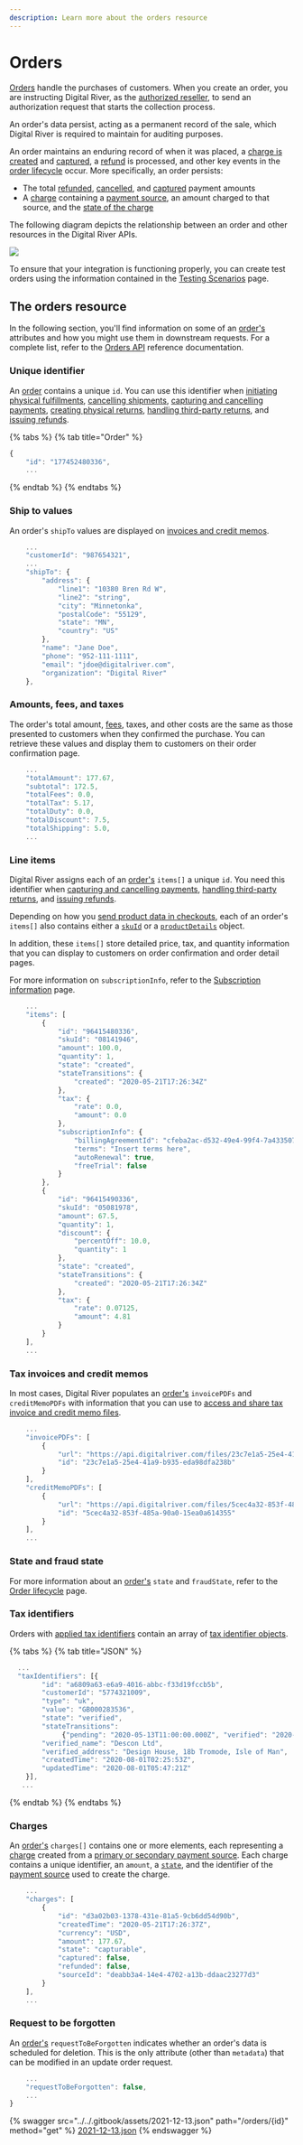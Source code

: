```yaml
---
description: Learn more about the orders resource
---
```


# Orders

[Orders](https://www.digitalriver.com/docs/digital-river-api-reference/#tag/Orders) handle the purchases of customers. When you create an order, you are instructing Digital River, as the [authorized reseller](../../), to send an authorization request that starts the collection process.

An order's data persist, acting as a permanent record of the sale, which Digital River is required to maintain for auditing purposes.

An order maintains an enduring record of when it was placed, a [charge is created](payment-charges/#how-a-charge-is-created) and [captured](payment-charges/#captures), a [refund](../returns-and-refunds-1/refunds/) is processed, and other key events in the [order lifecycle](the-order-lifecycle.md) occur. More specifically, an order persists:

* The total [refunded](payment-charges/#refunds), [cancelled](payment-charges/#cancels), and [captured](payment-charges/#captures) payment amounts
* A [charge](payment-charges/) containing a [payment source](../../payments/payment-sources/), an amount charged to that source, and the [state of the charge](payment-charges/#the-charge-lifecycle)

The following diagram depicts the relationship between an order and other resources in the Digital River APIs.

![](<../../.gitbook/assets/Order-object (1).png>)

To ensure that your integration is functioning properly, you can create test orders using the information contained in the [Testing Scenarios](../../developer-resources/testing-scenarios.md) page.

## The orders resource

In the following section, you'll find information on some of an [order's](https://www.digitalriver.com/docs/digital-river-api-reference/#tag/Orders) attributes and how you might use them in downstream requests. For a complete list, refer to the [Orders API](https://www.digitalriver.com/docs/digital-river-api-reference/#tag/Orders) reference documentation.

### Unique identifier

An [order](https://www.digitalriver.com/docs/digital-river-api-reference/#tag/Orders) contains a unique `id`. You can use this identifier when [initiating physical fulfillments](../../integration-options/checkouts/handling-digital-river-coordinated-fulfillments/global-fulfillments.md), [cancelling shipments](../../integration-options/checkouts/handling-digital-river-coordinated-fulfillments/instructing-digital-to-cancel-items.md), [capturing and cancelling payments](../informing-digital-river-of-a-fulfillment.md), [creating physical returns](../returns-and-refunds-1/returns/digital-river-coordinated-returns.md), [handling third-party returns](../returns-and-refunds-1/returns/creating-a-return.md), and [issuing refunds](../returns-and-refunds-1/refunds/issuing-refunds.md).

{% tabs %}
{% tab title="Order" %}
```javascript
{
    "id": "177452480336",
    ...
```
{% endtab %}
{% endtabs %}

### Ship to values

An order's `shipTo` values are displayed on [invoices and credit memos](../accessing-invoices-and-credit-memos.md).

```javascript
    ...
    "customerId": "987654321",
    ...
    "shipTo": {
        "address": {
            "line1": "10380 Bren Rd W",
            "line2": "string",
            "city": "Minnetonka",
            "postalCode": "55129",
            "state": "MN",
            "country": "US"
        },
        "name": "Jane Doe",
        "phone": "952-111-1111",
        "email": "jdoe@digitalriver.com",
        "organization": "Digital River"
    },
```

### Amounts, fees, and taxes

The order's total amount, [fees](../../product-management/regulatory-fees/), taxes, and other costs are the same as those presented to customers when they confirmed the purchase. You can retrieve these values and display them to customers on their order confirmation page.

```javascript
    ...
    "totalAmount": 177.67,
    "subtotal": 172.5,
    "totalFees": 0.0,
    "totalTax": 5.17,
    "totalDuty": 0.0,
    "totalDiscount": 7.5,
    "totalShipping": 5.0,
    ...
```

### Line items

Digital River assigns each of an [order's](https://www.digitalriver.com/docs/digital-river-api-reference/#tag/Orders) `items[]` a unique `id`. You need this identifier when [capturing and cancelling payments](../informing-digital-river-of-a-fulfillment.md), [handling third-party returns](../returns-and-refunds-1/returns/creating-a-return.md), and [issuing refunds](../returns-and-refunds-1/refunds/issuing-refunds.md).&#x20;

Depending on how you [send product data in checkouts](../../integration-options/checkouts/creating-checkouts/describing-the-items/#sending-product-data), each of an order's `items[]` also contains either a [`skuId`](../../product-management/skus.md#product-details) or a [`productDetails`](../../product-management/skus.md#product-details) object.

In addition, these `items[]`  store detailed price, tax, and quantity information that you can display to customers on order confirmation and order detail pages.

For more information on `subscriptionInfo`, refer to the [Subscription information](../../integration-options/checkouts/subscriptions/subscription-information-1.md) page.

```javascript
    ...
    "items": [
        {
            "id": "96415480336",
            "skuId": "08141946",
            "amount": 100.0,
            "quantity": 1,
            "state": "created",
            "stateTransitions": {
                "created": "2020-05-21T17:26:34Z"
            },
            "tax": {
                "rate": 0.0,
                "amount": 0.0
            },
            "subscriptionInfo": {
                "billingAgreementId": "cfeba2ac-d532-49e4-99f4-7a433507facf",
                "terms": "Insert terms here",
                "autoRenewal": true,
                "freeTrial": false
            }
        },
        {
            "id": "96415490336",
            "skuId": "05081978",
            "amount": 67.5,
            "quantity": 1,
            "discount": {
                "percentOff": 10.0,
                "quantity": 1
            },
            "state": "created",
            "stateTransitions": {
                "created": "2020-05-21T17:26:34Z"
            },
            "tax": {
                "rate": 0.07125,
                "amount": 4.81
            }
        }
    ],
    ...
```

### Tax invoices and credit memos

In most cases, Digital River populates an [order's](https://www.digitalriver.com/docs/digital-river-api-reference/#tag/Orders) `invoicePDFs` and `creditMemoPDFs` with information that you can use to [access and share tax invoice and credit memo files](../accessing-invoices-and-credit-memos.md).

```javascript
    ...
    "invoicePDFs": [
        {
            "url": "https://api.digitalriver.com/files/23c7e1a5-25e4-41a9-b935-eda98dfa238b/content",
            "id": "23c7e1a5-25e4-41a9-b935-eda98dfa238b"
        }
    ],
    "creditMemoPDFs": [
        {
            "url": "https://api.digitalriver.com/files/5cec4a32-853f-485a-90a0-15ea0a614355/content",
            "id": "5cec4a32-853f-485a-90a0-15ea0a614355"
        }
    ],
    ...
```

### State and fraud state

For more information about an [order's](https://www.digitalriver.com/docs/digital-river-api-reference/#tag/Orders) `state` and `fraudState`, refer to the [Order lifecycle](the-order-lifecycle.md) page.

### Tax identifiers

Orders with [applied tax identifiers](../../integration-options/checkouts/creating-checkouts/tax-identifiers.md#applying-tax-identifiers) contain an array of [tax identifier objects](../../integration-options/checkouts/creating-checkouts/tax-identifiers.md#the-tax-identifier-object).

{% tabs %}
{% tab title="JSON" %}
```javascript
  ...
  "taxIdentifiers": [{
        "id": "a6809a63-e6a9-4016-abbc-f33d19fccb5b",
        "customerId": "5774321009",
        "type": "uk",
        "value": "GB000283536",
        "state": "verified",
        "stateTransitions":
             {"pending": "2020-05-13T11:00:00.000Z", "verified": "2020-05-15T16:00:00.000Z"},
        "verified_name": "Descon Ltd",
        "verified_address": "Design House, 18b Tromode, Isle of Man",
        "createdTime": "2020-08-01T02:25:53Z",
        "updatedTime": "2020-08-01T05:47:21Z"
    }],
   ...
```
{% endtab %}
{% endtabs %}

### Charges

An [order's](https://www.digitalriver.com/docs/digital-river-api-reference/#tag/Orders) `charges[]` contains one or more elements, each representing a [charge](payment-charges/) created from a [primary or secondary payment source](../../payments/payment-sources/using-the-source-identifier.md#primary-versus-secondary-sources). Each charge contains a unique identifier, an `amount`, a [`state`](payment-charges/#the-charge-lifecycle), and the identifier of the [payment source](../../payments/payment-sources/) used to create the charge.

```javascript
    ...
    "charges": [
        {
            "id": "d3a02b03-1378-431e-81a5-9cb6dd54d90b",
            "createdTime": "2020-05-21T17:26:37Z",
            "currency": "USD",
            "amount": 177.67,
            "state": "capturable",
            "captured": false,
            "refunded": false,
            "sourceId": "deabb3a4-14e4-4702-a13b-ddaac23277d3"
        }
    ],
    ...
```

### Request to be forgotten

An [order's](https://www.digitalriver.com/docs/digital-river-api-reference/#tag/Orders) `requestToBeForgotten` indicates whether an order's data is scheduled for deletion. This is the only attribute (other than `metadata`) that can be modified in an update order request.

```javascript
    ...
    "requestToBeForgotten": false,
    ...
}
```

{% swagger src="../../.gitbook/assets/2021-12-13.json" path="/orders/{id}" method="get" %}
[2021-12-13.json](../../.gitbook/assets/2021-12-13.json)
{% endswagger %}
